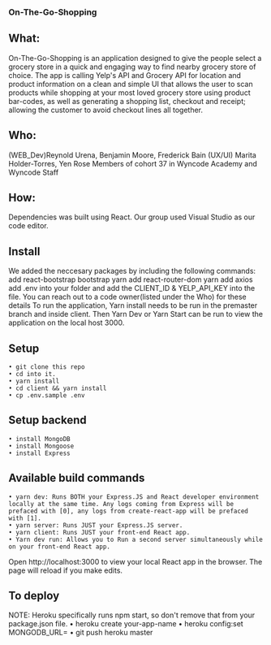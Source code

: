 ### On-The-Go-Shopping

## What:
On-The-Go-Shopping is an application designed to give the people select a grocery store in a quick and engaging way to find nearby grocery store of choice. The app is calling Yelp's API and Grocery API for location and product information on a clean and simple UI that allows the user to scan products while shopping at your most loved grocery store using product bar-codes, as well as generating a shopping list, checkout and receipt; allowing the customer to avoid checkout lines all together.


## Who:
(WEB_Dev)Reynold Urena, Benjamin Moore, Frederick Bain
(UX/UI) Marita Holder-Torres, Yen Rose
Members of cohort 37 in Wyncode Academy and Wyncode Staff

## How:
Dependencies was built using React. Our group used Visual Studio as our code editor.

## Install
We added the neccesary packages by including the following commands: add react-bootstrap bootstrap yarn add react-router-dom yarn add axios add .env into your folder and add the CLIENT_ID & YELP_API_KEY into the file. You can reach out to a code owner(listed under the Who) for these details
To run the application, Yarn install needs to be run in the premaster branch and inside client. Then Yarn Dev or Yarn Start can be run to view the application on the local host 3000.

## Setup
    • git clone this repo
    • cd into it.
    • yarn install
    • cd client && yarn install
    • cp .env.sample .env

## Setup backend
    • install MongoDB
    • install Mongoose
    • install Express

## Available build commands
    • yarn dev: Runs BOTH your Express.JS and React developer environment locally at the same time. Any logs coming from Express will be prefaced with [0], any logs from create-react-app will be prefaced with [1].
    • yarn server: Runs JUST your Express.JS server.
    • yarn client: Runs JUST your front-end React app.
    • Yarn dev run: Allows you to Run a second server simultaneously while on your front-end React app.

Open http://localhost:3000 to view your local React app in the browser. The page will reload if you make edits.

## To deploy
NOTE: Heroku specifically runs npm start, so don't remove that from your package.json file.
    • heroku create your-app-name
    • heroku config:set MONGODB_URL=<insertYourAtlasDbUri>
    • git push heroku master

